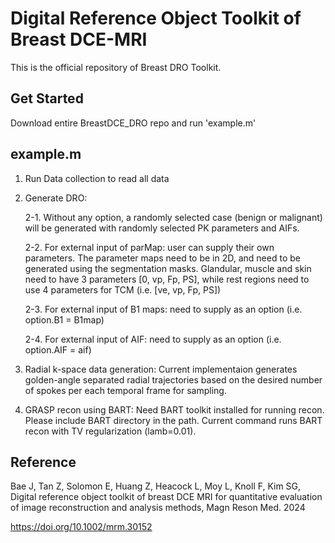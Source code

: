 # Digital Reference Object Toolkit of Breast DCE-MRI
This is the official repository of Breast DRO Toolkit.

## Get Started
Download entire BreastDCE_DRO repo and run 'example.m'

example.m
-----------------------------------------------------------
1. Run Data collection to read all data

2. Generate DRO:

   2-1. Without any option, a randomly selected case (benign or malignant) will be generated with randomly selected PK parameters and AIFs.

   2-2. For external input of parMap: user can supply their own parameters.
   The parameter maps need to be in 2D, and need to be generated using the segmentation masks.
   Glandular, muscle and skin need to have 3 parameters [0, vp, Fp, PS], while rest regions need to use 4 parameters for TCM (i.e. [ve, vp, Fp, PS])

   2-3. For external input of B1 maps: need to supply as an option (i.e. option.B1 = B1map)

   2-4. For external input of AIF: need to supply as an option (i.e. option.AIF = aif)

3. Radial k-space data generation: Current implementaion generates golden-angle separated radial trajectories based on the desired number of spokes per each temporal frame for sampling.

4. GRASP recon using BART: Need BART toolkit installed for running recon. Please include BART directory in the path. Current command runs BART recon with TV regularization (lamb=0.01).


## Reference
Bae J, Tan Z, Solomon E, Huang Z, Heacock L, Moy L, Knoll F, Kim SG, Digital reference object toolkit of breast DCE MRI for quantitative evaluation of image reconstruction and analysis methods, Magn Reson Med. 2024

https://doi.org/10.1002/mrm.30152

   
